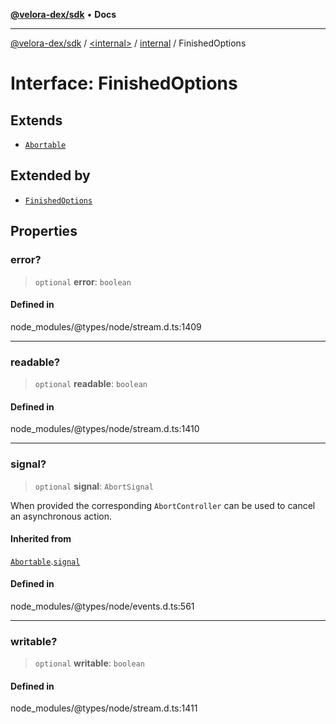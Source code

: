 [**@velora-dex/sdk**](../../../../README.md) • **Docs**

***

[@velora-dex/sdk](../../../../globals.md) / [\<internal\>](../../../README.md) / [internal](../README.md) / FinishedOptions

# Interface: FinishedOptions

## Extends

- [`Abortable`](../../EventEmitter/interfaces/Abortable.md)

## Extended by

- [`FinishedOptions`](../../node:stream_promises/interfaces/FinishedOptions.md)

## Properties

### error?

> `optional` **error**: `boolean`

#### Defined in

node\_modules/@types/node/stream.d.ts:1409

***

### readable?

> `optional` **readable**: `boolean`

#### Defined in

node\_modules/@types/node/stream.d.ts:1410

***

### signal?

> `optional` **signal**: `AbortSignal`

When provided the corresponding `AbortController` can be used to cancel an asynchronous action.

#### Inherited from

[`Abortable`](../../EventEmitter/interfaces/Abortable.md).[`signal`](../../EventEmitter/interfaces/Abortable.md#signal)

#### Defined in

node\_modules/@types/node/events.d.ts:561

***

### writable?

> `optional` **writable**: `boolean`

#### Defined in

node\_modules/@types/node/stream.d.ts:1411
